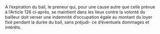 A l’expiration du bail, le preneur qui, pour une cause autre que celle prévue à
l’Article 126 ci-après, se maintient dans les lieux contre la volonté du bailleur doit verser une
indemnité d’occupation égale au montant du loyer fixé pendant la durée du bail, sans préjudi-
ce d’éventuels dommages et intérêts.